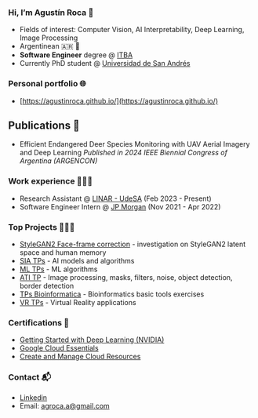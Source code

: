### Hi, I’m Agustín Roca 👋

- Fields of interest: Computer Vision, AI Interpretability, Deep Learning, Image Processing
- Argentinean 🇦🇷 🧉
- **Software Engineer** degree @ [ITBA](https://www.itba.edu.ar)
- Currently PhD student @ [Universidad de San Andrés](https://www.udesa.edu.ar)

### Personal portfolio 🌐
- [https://agustinroca.github.io/](https://agustinroca.github.io/)

## Publications 📄

- Efficient Endangered Deer Species Monitoring with UAV Aerial Imagery and Deep Learning *Published in 2024 IEEE Biennial Congress of Argentina (ARGENCON)*

### Work experience 👨🏻‍🔧
- Research Assistant @ [LINAR - UdeSA](https://linar.udesa.edu.ar/) (Feb 2023 - Present)
- Software Engineer Intern @ [JP Morgan](https://www.jpmorgan.com/AR/en/about-us) (Nov 2021 - Apr 2022)

### Top Projects 👨🏻‍🎨
- [StyleGAN2 Face-frame correction](https://github.com/AgustinRoca/StyleGAN2-FaceFrameCorrection) - investigation on StyleGAN2 latent space and human memory
- [SIA TPs](https://github.com/AgustinRoca/SIA-TPs) - AI models and algorithms
- [ML TPs](https://github.com/AgustinRoca/ML-TPs) - ML algorithms
- [ATI TP](https://github.com/AgustinRoca/ATI-TP) - Image processing, masks, filters, noise, object detection, border detection
- [TPs Bioinformatica](https://github.com/AgustinRoca/Bioinformatica-TPs) - Bioinformatics basic tools exercises
- [VR TPs](https://github.com/AgustinRoca/VR-TPs) - Virtual Reality applications

### Certifications 🪪
- [Getting Started with Deep Learning (NVIDIA)](https://learn.nvidia.com/certificates?id=9kgVIuAnSZuPpDQNwEevBQ)
- [Google Cloud Essentials](https://www.cloudskillsboost.google/public_profiles/b052fff1-74ce-41be-8abe-b74ffcb2423d/badges/1757114)
- [Create and Manage Cloud Resources](https://www.cloudskillsboost.google/public_profiles/b052fff1-74ce-41be-8abe-b74ffcb2423d/badges/1785023)

### Contact 📬
- [Linkedin](https://www.linkedin.com/in/agroca)
- Email: agroca.a@gmail.com
